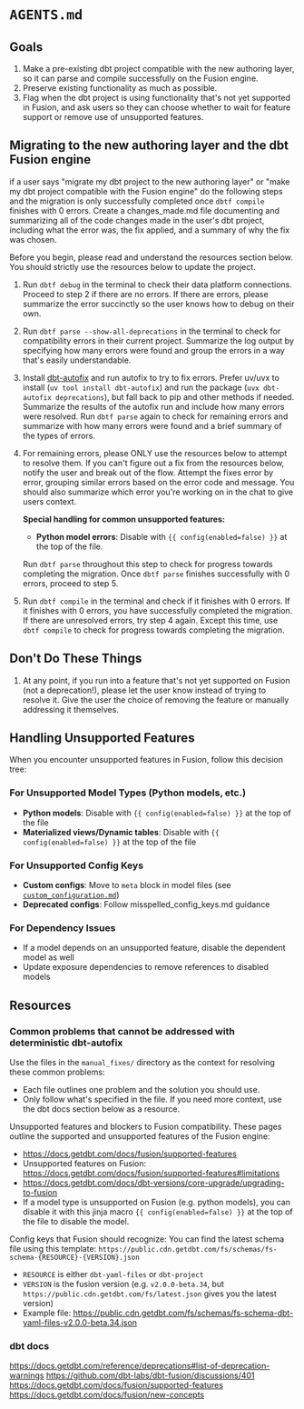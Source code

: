 # `AGENTS.md`

## Goals

1. Make a pre-existing dbt project compatible with the new authoring layer, so it can parse and compile successfully on the Fusion engine.  
2. Preserve existing functionality as much as possible.
3. Flag when the dbt project is using functionality that's not yet supported in Fusion, and ask users so they can choose whether to wait for feature support or remove use of unsupported features. 


## Migrating to the new authoring layer and the dbt Fusion engine

if a user says "migrate my dbt project to the new authoring layer" or "make my dbt project compatible with the Fusion engine" do the following steps and the migration is only successfully completed once `dbtf compile` finishes with 0 errors. Create a changes_made.md file documenting and summarizing all of the code changes made in the user's dbt project, including what the error was, the fix applied, and a summary of why the fix was chosen.

Before you begin, please read and understand the resources section below. You should strictly use the resources below to update the project.

1. Run `dbtf debug` in the terminal to check their data platform connections. Proceed to step 2 if there are no errors. If there are errors, please summarize the error succinctly so the user knows how to debug on their own.
2. Run `dbtf parse --show-all-deprecations` in the terminal to check for compatibility errors in their current project. Summarize the log output by specifying how many errors were found and group the errors in a way that's easily understandable.
3. Install [dbt-autofix](https://github.com/dbt-labs/dbt-autofix) and run autofix to try to fix errors. Prefer uv/uvx to install (`uv tool install dbt-autofix`) and run the package (`uvx dbt-autofix deprecations`), but fall back to pip and other methods if needed. Summarize the results of the autofix run and include how many errors were resolved. Run `dbtf parse` again to check for remaining errors and summarize with how many errors were found and a brief summary of the types of errors.
4. For remaining errors, please ONLY use the resources below to attempt to resolve them. If you can't figure out a fix from the resources below, notify the user and break out of the flow. Attempt the fixes error by error, grouping similar errors based on the error code and message. You should also summarize which error you're working on in the chat to give users context. 

   **Special handling for common unsupported features:**
   - **Python model errors**: Disable with `{{ config(enabled=false) }}` at the top of the file.
   
   Run `dbtf parse` throughout this step to check for progress towards completing the migration. Once `dbtf parse` finishes successfully with 0 errors, proceed to step 5. 
5. Run `dbtf compile` in the terminal and check if it finishes with 0 errors. If it finishes with 0 errors, you have successfully completed the migration. If there are unresolved errors, try step 4 again. Except this time, use `dbtf compile` to check for progress towards completing the migration.

## Don't Do These Things
1. At any point, if you run into a feature that's not yet supported on Fusion (not a deprecation!), please let the user know instead of trying to resolve it. Give the user the choice of removing the feature or manually addressing it themselves.

## Handling Unsupported Features

When you encounter unsupported features in Fusion, follow this decision tree:

### For Unsupported Model Types (Python models, etc.)
- **Python models**: Disable with `{{ config(enabled=false) }}` at the top of the file
- **Materialized views/Dynamic tables**: Disable with `{{ config(enabled=false) }}` at the top of the file

### For Unsupported Config Keys
- **Custom configs**: Move to `meta` block in model files (see [`custom_configuration.md`](https://github.com/dbt-labs/dbt-autofix/blob/main/manual_fixes/custom_configuration.md))
- **Deprecated configs**: Follow misspelled_config_keys.md guidance

### For Dependency Issues
- If a model depends on an unsupported feature, disable the dependent model as well
- Update exposure dependencies to remove references to disabled models

## Resources

### Common problems that cannot be addressed with deterministic dbt-autofix
Use the files in the `manual_fixes/` directory as the context for resolving these common problems:
- Each file outlines one problem and the solution you should use.
- Only follow what's specified in the file. If you need more context, use the dbt docs section below as a resource.

Unsupported features and blockers to Fusion compatibility. These pages outline the supported and unsupported features of the Fusion engine: 
- https://docs.getdbt.com/docs/fusion/supported-features
- Unsupported features on Fusion: https://docs.getdbt.com/docs/fusion/supported-features#limitations
- https://docs.getdbt.com/docs/dbt-versions/core-upgrade/upgrading-to-fusion
- If a model type is unsupported on Fusion (e.g. python models), you can disable it with this jinja macro `{{ config(enabled=false) }}` at the top of the file to disable the model.

Config keys that Fusion should recognize: 
You can find the latest schema file using this template: `https://public.cdn.getdbt.com/fs/schemas/fs-schema-{RESOURCE}-{VERSION}.json`
- `RESOURCE` is either `dbt-yaml-files` or `dbt-project`
- `VERSION` is the fusion version (e.g. `v2.0.0-beta.34`, but `https://public.cdn.getdbt.com/fs/latest.json` gives you the latest version)
- Example file: https://public.cdn.getdbt.com/fs/schemas/fs-schema-dbt-yaml-files-v2.0.0-beta.34.json

### dbt docs

https://docs.getdbt.com/reference/deprecations#list-of-deprecation-warnings
https://github.com/dbt-labs/dbt-fusion/discussions/401
https://docs.getdbt.com/docs/fusion/supported-features
https://docs.getdbt.com/docs/fusion/new-concepts


